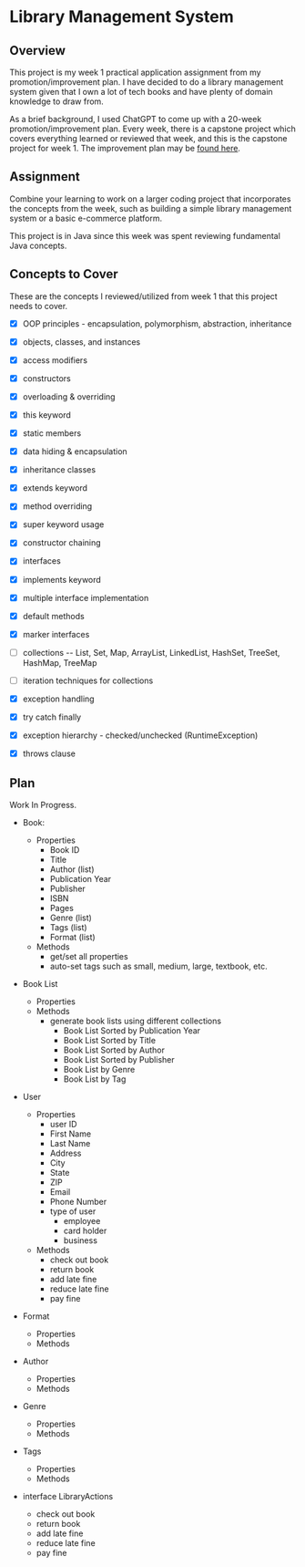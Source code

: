 # Library Management System


## Overview 

This project is my week 1 practical application assignment from my promotion/improvement plan.  I have decided to do a library management system given that I own a lot of tech books and have plenty of domain knowledge to draw from.

As a brief background, I used ChatGPT to come up with a 20-week promotion/improvement plan.  Every week, there is a capstone project which covers everything learned or reviewed that week, and this is the capstone project for week 1.   The improvement plan may be [found here](https://docs.google.com/document/d/1khvd-Hnr2aloLgFFNf_-HvQcC3RJbUHeoJ2zemckrlA/edit?pli=1).


## Assignment

Combine your learning to work on a larger coding project that incorporates the concepts from the week, such as building a simple library management system or a basic e-commerce platform.

This project is in Java since this week was spent reviewing fundamental Java concepts.


## Concepts to Cover

These are the concepts I reviewed/utilized from week 1 that this project needs to cover.

- [X] OOP principles - encapsulation, polymorphism, abstraction, inheritance
- [X] objects, classes, and instances
- [X] access modifiers
- [X] constructors
- [X] overloading & overriding
- [X] this keyword
- [X] static members
- [X] data hiding & encapsulation
- [X] inheritance classes
- [X] extends keyword
- [X] method overriding
- [X] super keyword usage
- [X] constructor chaining
- [X] interfaces
- [X] implements keyword
- [X] multiple interface implementation
- [X] default methods
- [X] marker interfaces
- [ ] collections -- List, Set, Map, ArrayList, LinkedList, HashSet, TreeSet, HashMap, TreeMap
- [ ] iteration techniques for collections
- [X] exception handling
- [X] try catch finally
- [X] exception hierarchy - checked/unchecked (RuntimeException)
- [X] throws clause


## Plan

Work In Progress.

- Book:
  - Properties
    - Book ID
    - Title
    - Author (list)
    - Publication Year
    - Publisher
    - ISBN
    - Pages
    - Genre (list)
    - Tags (list)
    - Format (list)
  - Methods
    - get/set all properties
    - auto-set tags such as small, medium, large, textbook, etc.

- Book List
  - Properties
  - Methods
    - generate book lists using different collections
      - Book List Sorted by Publication Year
      - Book List Sorted by Title
      - Book List Sorted by Author
      - Book List Sorted by Publisher
      - Book List by Genre
      - Book List by Tag

- User
  - Properties
    - user ID
    - First Name
    - Last Name
    - Address
    - City
    - State
    - ZIP
    - Email
    - Phone Number
    - type of user
      - employee
      - card holder
      - business
  - Methods
    - check out book
    - return book
    - add late fine
    - reduce late fine
    - pay fine
  
- Format
  - Properties
  - Methods

- Author
  - Properties
  - Methods

- Genre
  - Properties
  - Methods

- Tags
  - Properties
  - Methods

- interface LibraryActions
  - check out book
  - return book
  - add late fine
  - reduce late fine
  - pay fine